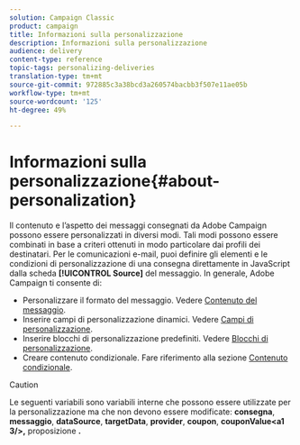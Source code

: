```yaml
---
solution: Campaign Classic
product: campaign
title: Informazioni sulla personalizzazione
description: Informazioni sulla personalizzazione
audience: delivery
content-type: reference
topic-tags: personalizing-deliveries
translation-type: tm+mt
source-git-commit: 972885c3a38bcd3a260574bacbb3f507e11ae05b
workflow-type: tm+mt
source-wordcount: '125'
ht-degree: 49%

---
```



# Informazioni sulla personalizzazione{#about-personalization}

Il contenuto e l’aspetto dei messaggi consegnati da Adobe Campaign possono essere personalizzati in diversi modi. Tali modi possono essere combinati in base a criteri ottenuti in modo particolare dai profili dei destinatari. Per le comunicazioni e-mail, puoi definire gli elementi e le condizioni di personalizzazione di una consegna direttamente in JavaScript dalla scheda **[!UICONTROL Source]** del messaggio. In generale, Adobe Campaign ti consente di:

* Personalizzare il formato del messaggio. Vedere [Contenuto del messaggio](../../delivery/using/defining-the-email-content.md#message-content).
* Inserire campi di personalizzazione dinamici. Vedere [Campi di personalizzazione](../../delivery/using/personalization-fields.md).
* Inserire blocchi di personalizzazione predefiniti. Vedere [Blocchi di personalizzazione](../../delivery/using/personalization-blocks.md).
* Creare contenuto condizionale. Fare riferimento alla sezione [Contenuto condizionale](../../delivery/using/conditional-content.md).

>[!CAUTION]
>
>Le seguenti variabili sono variabili interne che possono essere utilizzate per la personalizzazione ma che non devono essere modificate: **consegna**, **messaggio**, **dataSource**, **targetData**, **provider**, **coupon**, **couponValue&lt;a1 3/>,** proposizione **.**
